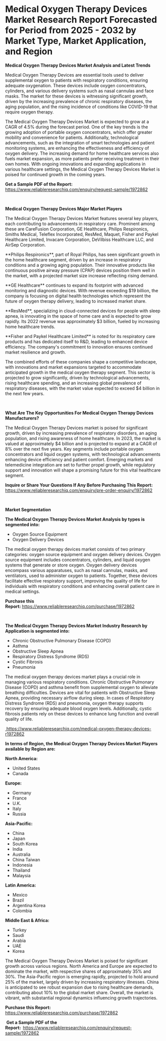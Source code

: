 <p><h1>Medical Oxygen Therapy Devices Market Research Report Forecasted for Period from 2025 -  2032 by Market Type, Market Application, and Region</h1></p><p><strong>Medical Oxygen Therapy Devices Market Analysis and Latest Trends</strong></p>
<p><p>Medical Oxygen Therapy Devices are essential tools used to deliver supplemental oxygen to patients with respiratory conditions, ensuring adequate oxygenation. These devices include oxygen concentrators, cylinders, and various delivery systems such as nasal cannulas and face masks. The market for these devices is witnessing significant growth, driven by the increasing prevalence of chronic respiratory diseases, the aging population, and the rising incidence of conditions like COVID-19 that require oxygen therapy.</p><p>The Medical Oxygen Therapy Devices Market is expected to grow at a CAGR of 4.5% during the forecast period. One of the key trends is the growing adoption of portable oxygen concentrators, which offer greater mobility and convenience for patients. Additionally, technological advancements, such as the integration of smart technologies and patient monitoring systems, are enhancing the effectiveness and efficiency of oxygen delivery. The increasing demand for home healthcare services also fuels market expansion, as more patients prefer receiving treatment in their own homes. With ongoing innovations and expanding applications in various healthcare settings, the Medical Oxygen Therapy Devices Market is poised for continued growth in the coming years.</p></p>
<p><strong>Get a Sample PDF of the Report:&nbsp;</strong> <a href="https://www.reliableresearchiq.com/enquiry/request-sample/1972862?utm_campaign=1137&utm_medium=2&utm_source=Github&utm_content=ia&utm_term=16042025&utm_id=medical-oxygen-therapy-devices">https://www.reliableresearchiq.com/enquiry/request-sample/1972862</a></p>
<p>&nbsp;</p>
<p><strong>Medical Oxygen Therapy Devices Major Market Players</strong></p>
<p><p>The Medical Oxygen Therapy Devices Market features several key players, each contributing to advancements in respiratory care. Prominent among these are CareFusion Corporation, GE Healthcare, Philips Respironics, Smiths Medical, Teleflex Incorporated, ResMed, Maquet, Fisher and Paykel Healthcare Limited, Invacare Corporation, DeVilbiss Healthcare LLC, and AirSep Corporation.</p><p>**Philips Respironics**, part of Royal Philips, has seen significant growth in the home healthcare segment, driven by an increase in respiratory conditions and a growing aging population. Their innovative products like continuous positive airway pressure (CPAP) devices position them well in the market, with a projected market size increase reflecting rising demand.</p><p>**GE Healthcare** continues to expand its footprint with advanced monitoring and diagnostic devices. With revenue exceeding $19 billion, the company is focusing on digital health technologies which represent the future of oxygen therapy delivery, leading to increased market share.</p><p>**ResMed**, specializing in cloud-connected devices for people with sleep apnea, is innovating in the space of home care and is expected to grow rapidly. Its 2022 revenue was approximately $3 billion, fueled by increasing home healthcare trends.</p><p>**Fisher and Paykel Healthcare Limited** is noted for its respiratory care products and has dedicated itself to R&D, leading to enhanced device efficiency. The company's commitment to innovation ensures continued market resilience and growth.</p><p>The combined efforts of these companies shape a competitive landscape, with innovations and market expansions targeted to accommodate anticipated growth in the medical oxygen therapy segment. This sector is projected to grow significantly, driven by technological advancements, rising healthcare spending, and an increasing global prevalence of respiratory diseases, with the market value expected to exceed $4 billion in the next few years.</p></p>
<p>&nbsp;</p>
<p><strong>What Are The Key Opportunities For Medical Oxygen Therapy Devices Manufacturers?</strong></p>
<p><p>The Medical Oxygen Therapy Devices market is poised for significant growth, driven by increasing prevalence of respiratory disorders, an aging population, and rising awareness of home healthcare. In 2023, the market is valued at approximately $4 billion and is projected to expand at a CAGR of 8% over the next five years. Key segments include portable oxygen concentrators and liquid oxygen systems, with technological advancements enhancing device efficiency and patient comfort. Emerging markets and telemedicine integration are set to further propel growth, while regulatory support and innovation will shape a promising future for this vital healthcare segment.</p></p>
<p><strong>Inquire or Share Your Questions If Any Before Purchasing This Report:</strong> <a href="https://www.reliableresearchiq.com/enquiry/pre-order-enquiry/1972862?utm_campaign=1137&utm_medium=2&utm_source=Github&utm_content=ia&utm_term=16042025&utm_id=medical-oxygen-therapy-devices">https://www.reliableresearchiq.com/enquiry/pre-order-enquiry/1972862</a></p>
<p>&nbsp;</p>
<p><strong>Market Segmentation</strong></p>
<p><strong>The Medical Oxygen Therapy Devices Market Analysis by types is segmented into:</strong></p>
<p><ul><li>Oxygen Source Equipment</li><li>Oxygen Delivery Devices</li></ul></p>
<p><p>The medical oxygen therapy devices market consists of two primary categories: oxygen source equipment and oxygen delivery devices. Oxygen source equipment includes concentrators, cylinders, and liquid oxygen systems that generate or store oxygen. Oxygen delivery devices encompass various apparatuses, such as nasal cannulas, masks, and ventilators, used to administer oxygen to patients. Together, these devices facilitate effective respiratory support, improving the quality of life for individuals with respiratory conditions and enhancing overall patient care in medical settings.</p></p>
<p><strong>Purchase this Report:&nbsp;</strong><a href="https://www.reliableresearchiq.com/purchase/1972862?utm_campaign=1137&utm_medium=2&utm_source=Github&utm_content=ia&utm_term=16042025&utm_id=medical-oxygen-therapy-devices">https://www.reliableresearchiq.com/purchase/1972862</a></p>
<p>&nbsp;</p>
<p><strong>The Medical Oxygen Therapy Devices Market Industry Research by Application is segmented into:</strong></p>
<p><ul><li>Chronic Obstructive Pulmonary Disease (COPD)</li><li>Asthma</li><li>Obstructive Sleep Apnea</li><li>Respiratory Distress Syndrome (RDS)</li><li>Cystic Fibrosis</li><li>Pneumonia</li></ul></p>
<p><p>The medical oxygen therapy devices market plays a crucial role in managing various respiratory conditions. Chronic Obstructive Pulmonary Disease (COPD) and asthma benefit from supplemental oxygen to alleviate breathing difficulties. Devices are vital for patients with Obstructive Sleep Apnea, providing necessary airflow during sleep. In cases of Respiratory Distress Syndrome (RDS) and pneumonia, oxygen therapy supports recovery by ensuring adequate blood oxygen levels. Additionally, cystic fibrosis patients rely on these devices to enhance lung function and overall quality of life.</p></p>
<p><a href="https://www.reliableresearchiq.com/medical-oxygen-therapy-devices-r1972862?utm_campaign=1137&utm_medium=2&utm_source=Github&utm_content=ia&utm_term=16042025&utm_id=medical-oxygen-therapy-devices">&nbsp;https://www.reliableresearchiq.com/medical-oxygen-therapy-devices-r1972862</a></p>
<p><strong>In terms of Region, the Medical Oxygen Therapy Devices Market Players available by Region are:</strong></p>
<p>
    <p> <strong> North America: </strong>
        <ul>
            <li>United States</li>
            <li>Canada</li>
        </ul>
        </p> 
    <p> <strong> Europe: </strong>
        <ul>
            <li>Germany</li>
            <li>France</li>
            <li>U.K.</li>
            <li>Italy</li>
            <li>Russia</li>
        </ul>
        </p> 
    <p> <strong> Asia-Pacific: </strong>
        <ul>
            <li>China</li>
            <li>Japan</li>
            <li>South Korea</li>
            <li>India</li>
            <li>Australia</li>
            <li>China Taiwan</li>
            <li>Indonesia</li>
            <li>Thailand</li>
            <li>Malaysia</li>
        </ul>
        </p> 
    <p> <strong> Latin America: </strong>
        <ul>
            <li>Mexico</li>
            <li>Brazil</li>
            <li>Argentina Korea</li>
            <li>Colombia</li>
        </ul>
        </p> 
    <p> <strong> Middle East & Africa: </strong>
        <ul>
            <li>Turkey</li>
            <li>Saudi</li>
            <li>Arabia</li>
            <li>UAE</li>
            <li>Korea</li>
        </ul>
    </p>
    </p>
<p><p>The Medical Oxygen Therapy Devices Market is poised for significant growth across various regions. North America and Europe are expected to dominate the market, with respective shares of approximately 35% and 30%. The Asia-Pacific region is emerging rapidly, projected to hold around 25% of the market, largely driven by increasing respiratory illnesses. China is anticipated to see robust expansion due to rising healthcare demands, contributing about 10% to the global market share. Overall, the market is vibrant, with substantial regional dynamics influencing growth trajectories.</p></p>
<p><strong>Purchase this Report: </strong><a href="https://www.reliableresearchiq.com/purchase/1972862?utm_campaign=1137&utm_medium=2&utm_source=Github&utm_content=ia&utm_term=16042025&utm_id=medical-oxygen-therapy-devices">https://www.reliableresearchiq.com/purchase/1972862</a></p>
<p>&nbsp;<strong>Get a Sample PDF of the Report:&nbsp;&nbsp;</strong><a href="https://www.reliableresearchiq.com/enquiry/request-sample/1972862?utm_campaign=1137&utm_medium=2&utm_source=Github&utm_content=ia&utm_term=16042025&utm_id=medical-oxygen-therapy-devices">https://www.reliableresearchiq.com/enquiry/request-sample/1972862</a></p>
<p><strong></strong></p>
<p><p></p><p></p><p></p></p>